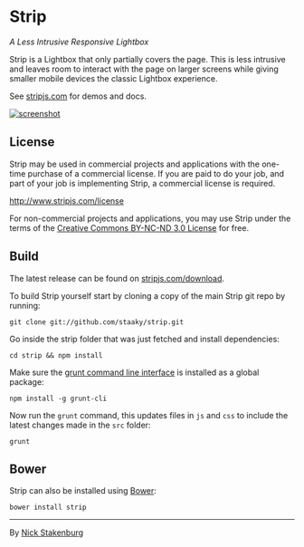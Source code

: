 # Strip

_A Less Intrusive Responsive Lightbox_

Strip is a Lightbox that only partially covers the page. This is less intrusive and leaves room to interact with the page on larger screens while giving smaller mobile devices the classic Lightbox experience.

See [stripjs.com](http://www.stripjs.com) for demos and docs.

[![screenshot](https://cloud.githubusercontent.com/assets/5575/4969788/ec4fc80e-686c-11e4-8406-614db6980325.jpg)](http://www.stripjs.com)

## License

Strip may be used in commercial projects and applications with the one-time purchase of a commercial license. If you are paid to do your job, and part of your job is implementing Strip, a commercial license is required.

http://www.stripjs.com/license

For non-commercial projects and applications, you may use Strip under the terms of the [Creative Commons BY-NC-ND 3.0 License](http://creativecommons.org/licenses/by-nc-nd/3.0/) for free.

## Build

The latest release can be found on [stripjs.com/download](http://www.stripjs.com/download).

To build Strip yourself start by cloning a copy of the main Strip git repo by running:

```
git clone git://github.com/staaky/strip.git
```

Go inside the strip folder that was just fetched and install dependencies:

```
cd strip && npm install
```

Make sure the [grunt command line interface](https://github.com/gruntjs/grunt-cli) is installed as a global package:

```
npm install -g grunt-cli
```

Now run the `grunt` command, this updates files in `js` and `css` to include the latest changes made in the `src` folder:

```
grunt
```

## Bower

Strip can also be installed using [Bower](http://bower.io):

```
bower install strip
```


* * *

By [Nick Stakenburg](http://www.nickstakenburg.com)
